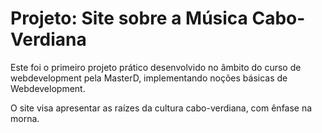 # Projeto: Site sobre a Música Cabo-Verdiana

Este foi o primeiro projeto prático desenvolvido no âmbito do curso de webdevelopment pela MasterD, implementando noções básicas de Webdevelopment.

O site visa apresentar as raízes da cultura cabo-verdiana, com ênfase na morna.